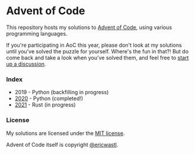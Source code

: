 # Advent of Code

This repository hosts my solutions to [Advent of Code](https://adventofcode.com),
using various programming languages.

If you're participating in AoC this year, please don't look at my solutions
until you've solved the puzzle for yourself. Where's the fun in that?! But
do come back and take a look when you've solved them, and feel free to
[start up a discussion](https://github.com/yeurch/advent-of-code/discussions).

### Index

* 2019 - Python (backfilling in progress)
* [2020](./2020/README.md) - Python (completed!)
* [2021](./2021/README.md) - Rust (in progress)

### License

My solutions are licensed under the [MIT license](./LICENSE).

Advent of Code itself is copyright [@ericwastl](https://twitter.com/ericwastl).
